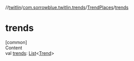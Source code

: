 //[twitlin](../../index.md)/[com.sorrowblue.twitlin.trends](../index.md)/[TrendPlaces](index.md)/[trends](trends.md)



# trends  
[common]  
Content  
val [trends](trends.md): [List](https://kotlinlang.org/api/latest/jvm/stdlib/kotlin.collections/-list/index.html)<[Trend](../-trend/index.md)>  



